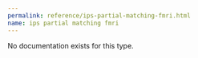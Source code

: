 ```yaml
---
permalink: reference/ips-partial-matching-fmri.html
name: ips partial matching fmri
---
```


No documentation exists for this type.